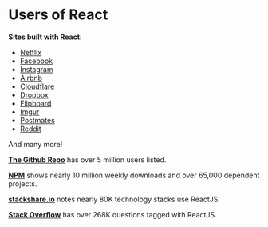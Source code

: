 # Users of React

__Sites built with React__:

* [Netflix](https://Netflix.com)
* [Facebook](https://Facebook.com)
* [Instagram](https://Instagram.com)
* [Airbnb](https://Airbnb.com)
* [Cloudflare](https://Cloudflare.com)
* [Dropbox](https://Dropbox.com)
* [Flipboard](https://Flipboard.com)
* [Imgur](https://Imgur.com)
* [Postmates](https://Postmates.com)
* [Reddit](https://Reddit.com)

And many more!

__[The Github Repo](https://github.com/facebook/react)__ has over 5 million users listed.

__[NPM](https://www.npmjs.com/package/react)__ shows nearly 10 million weekly downloads and over 65,000 dependent projects.

__[stackshare.io](https://stackshare.io/react)__ notes nearly 80K technology stacks use ReactJS.

__[Stack Overflow](https://stackoverflow.com/questions/tagged/reactjs)__ has over 268K questions tagged with ReactJS.

